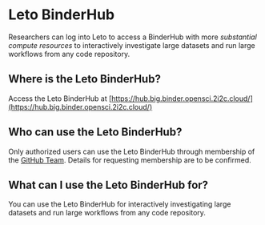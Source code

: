 # Leto BinderHub

Researchers can log into Leto to access a BinderHub with more *substantial compute resources* to interactively investigate large datasets and run large workflows from any code repository.

## Where is the Leto BinderHub?

Access the Leto BinderHub at [https://hub.big.binder.opensci.2i2c.cloud/](https://hub.big.binder.opensci.2i2c.cloud/)

## Who can use the Leto BinderHub?

Only authorized users can use the Leto BinderHub through membership of the [GitHub Team](https://github.com/orgs/2i2c-nasa-binder-access/teams/big-binder-team). Details for requesting membership are to be confirmed.

## What can I use the Leto BinderHub for?

You can use the Leto BinderHub for interactively investigating large datasets and run large workflows from any code repository.
